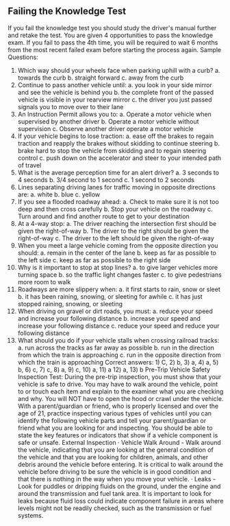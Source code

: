 ## Failing the Knowledge Test
If you fail the knowledge test you should study the driver's manual further and retake the test. You are given 4 opportunities to pass the knowledge exam. If you fail to pass the 4th time, you will be required to wait 6 months from the most recent failed exam before starting the process again.
Sample Questions:
1. Which way should your wheels face when parking uphill with a curb?
a. towards the curb
b. straight forward
c. away from the curb
2. Continue to pass another vehicle until:
a. you look in your side mirror and see the vehicle is behind you
b. the complete front of the passed vehicle is visible in your rearview mirror
c. the driver you just passed signals you to move over to their lane
3. An Instruction Permit allows you to:
a. Operate a motor vehicle when supervised by another driver
b. Operate a motor vehicle without supervision
c. Observe another driver operate a motor vehicle
4. If your vehicle begins to lose traction:
a. ease off the brakes to regain traction and reapply the brakes without skidding to continue steering
b. brake hard to stop the vehicle from skidding and to regain steering control
c. push down on the accelerator and steer to your intended path of travel
5. What is the average perception time for an alert driver?
a. 3 seconds to 4 seconds
b. 3/4 second to 1 second
c. 1 second to 2 seconds
6. Lines separating driving lanes for traffic moving in opposite directions are:
a. white
b. blue
c. yellow
7. If you see a flooded roadway ahead:
a. Check to make sure it is not too deep and then cross carefully
b. Stop your vehicle on the roadway
c. Turn around and find another route to get to your destination
8. At a 4-way stop:
a. The driver reaching the intersection first should be given the right-of-way
b. The driver to the right should be given the right-of-way
c. The driver to the left should be given the right-of-way
9. When you meet a large vehicle coming from the opposite direction you should:
a. remain in the center of the lane
b. keep as far as possible to the left side
c. keep as far as possible to the right side
10. Why is it important to stop at stop lines?
a. to give larger vehicles more turning space
b. so the traffic light changes faster
c. to give pedestrians more room to walk
11. Roadways are more slippery when:
a. it first starts to rain, snow or sleet
b. it has been raining, snowing, or sleeting for awhile
c. it has just stopped raining, snowing, or sleeting
12. When driving on gravel or dirt roads, you must:
a. reduce your speed and increase your following distance
b. increase your speed and increase your following distance
c. reduce your speed and reduce your following distance
13. What should you do if your vehicle stalls when crossing railroad tracks:
a. run across the tracks as far away as possible
b. run in the direction from which the train is approaching
c. run in the opposite direction from which the train is approaching
Correct answers: 1) C, 2) b, 3) a, 4) a, 5) b, 6) c, 7) c, 8) a, 9) c, 10) a, 11) a 12) a, 13) b
Pre-Trip Vehicle Safety Inspection Test:
During the pre-trip inspection, you must show that your vehicle is safe to drive. You may have to walk around the vehicle, point to or touch each item and explain to the examiner what you are checking and why. You will NOT have to open the hood or crawl under the vehicle.
With a parent/guardian or friend, who is properly licensed and over the age of 21, practice inspecting various types of vehicles until you can identify the following vehicle parts and tell your parent/guardian or friend what you are looking for and inspecting. You should be able to state the key features or indicators that show if a vehicle component is safe or unsafe.
External Inspection
· Vehicle Walk Around - Walk around the vehicle, indicating that you are looking at the general condition of the vehicle and that you are looking for children, animals, and other debris around the vehicle before entering. It is critical to walk around the vehicle before driving to be sure the vehicle is in good condition and that there is nothing in the way when you move your vehicle.
· Leaks - Look for puddles or dripping fluids on the ground, under the engine and around the transmission and fuel tank area. It is important to look for leaks because fluid loss could indicate component failure in areas where levels might not be readily checked, such as the transmission or fuel systems.